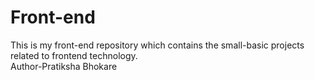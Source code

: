 # Front-end
This is my front-end repository which contains the small-basic projects related to frontend technology.
<br>
Author-Pratiksha Bhokare
